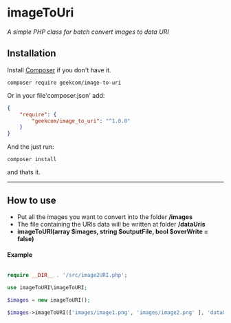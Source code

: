 # imageToUri
_A simple PHP class for batch convert images to data URI_

## Installation

Install [Composer](http://getcomposer.org) if you don't have it.
```
composer require geekcom/image-to-uri
```
Or in your file'composer.json' add:

```json
{
    "require": {
        "geekcom/image_to_uri": "^1.0.0"
    }
}
```

And the just run:

    composer install

and thats it.

----------------------------------------------------------------------------------------------------------------------------

## How to use

* Put all the images you want to convert into the folder **/images**
* The file containing the URIs data will be written at folder **/dataUris**
* **imageToURI(array $images, string $outputFile, bool $overWrite = false)**

#### Example

```php

require __DIR__ . '/src/image2URI.php';

use imageToURI\imageToURI;

$images = new imageToURI();

$images->imageToURI(['images/image1.png', 'images/image2.png' ], 'dataUris/dataUris.txt', false);
```